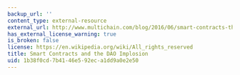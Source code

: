 ```yaml
---
backup_url: ''
content_type: external-resource
external_url: http://www.multichain.com/blog/2016/06/smart-contracts-the-dao-implosion/
has_external_license_warning: true
is_broken: false
license: https://en.wikipedia.org/wiki/All_rights_reserved
title: Smart Contracts and the DAO Implosion
uid: 1b38f0cd-7b41-46e5-92ec-a1dd9a0e2e50
---
```

